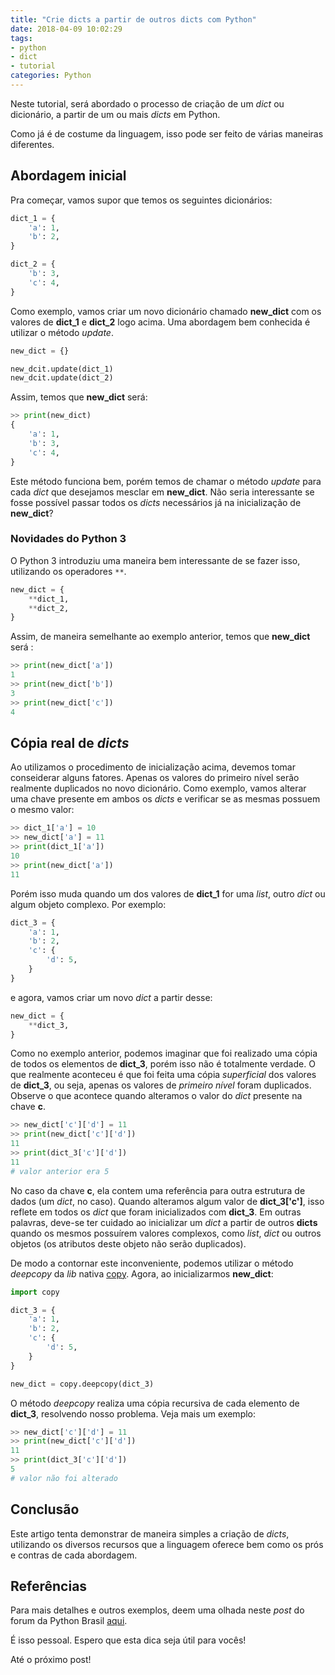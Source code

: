 ```yaml
---
title: "Crie dicts a partir de outros dicts com Python"
date: 2018-04-09 10:02:29
tags:
- python
- dict
- tutorial
categories: Python
---
```


Neste tutorial, será abordado o processo de criação de um *dict* ou dicionário, a partir de um ou mais *dicts* em Python. 

Como já é de costume da linguagem, isso pode ser feito de várias maneiras diferentes.

## Abordagem inicial

Pra começar, vamos supor que temos os seguintes dicionários:

```python
dict_1 = {
    'a': 1,
    'b': 2,
}

dict_2 = {
    'b': 3,
    'c': 4,
}
```

Como exemplo, vamos criar um novo dicionário chamado **new_dict** com os valores de **dict_1** e **dict_2** logo acima. Uma abordagem bem conhecida é utilizar o método *update*.

```python
new_dict = {}

new_dcit.update(dict_1)
new_dcit.update(dict_2)
```

Assim, temos que **new_dict** será:

```python
>> print(new_dict)
{
    'a': 1,
    'b': 3,
    'c': 4,
}
```

Este método funciona bem, porém temos de chamar o método *update* para cada *dict* que desejamos mesclar em **new_dict**. Não seria interessante se fosse possível passar todos os *dicts* necessários já na inicialização de **new_dict**?

### Novidades do Python 3

O Python 3 introduziu uma maneira bem interessante de se fazer isso, utilizando os operadores `**`.

```python
new_dict = {
    **dict_1,
    **dict_2,
}

```

Assim, de maneira semelhante ao exemplo anterior, temos que **new_dict** será :

```python
>> print(new_dict['a'])
1
>> print(new_dict['b'])
3
>> print(new_dict['c'])
4
```

## Cópia real de *dicts*

Ao utilizamos o procedimento de inicialização acima, devemos tomar conseiderar alguns fatores. Apenas os valores do primeiro nível serão realmente duplicados no novo dicionário. Como exemplo, vamos alterar uma chave presente em ambos os *dicts* e verificar se as mesmas possuem o mesmo valor:

```python
>> dict_1['a'] = 10
>> new_dict['a'] = 11
>> print(dict_1['a'])
10
>> print(new_dict['a'])
11
```

Porém isso muda quando um dos valores de **dict_1** for uma *list*, outro *dict* ou algum objeto complexo. Por exemplo:

```python
dict_3 = {
    'a': 1,
    'b': 2,
    'c': {
        'd': 5,
    }
}
```

e agora, vamos criar um novo *dict* a partir desse:

```python
new_dict = {
    **dict_3,
}

```

Como no exemplo anterior, podemos imaginar que foi realizado uma cópia de todos os elementos de **dict_3**, porém isso não é totalmente verdade. O que realmente aconteceu é que foi feita uma cópia *superficial* dos valores de **dict_3**, ou seja, apenas os valores de *primeiro nível* foram duplicados. Observe o que acontece quando alteramos o valor do *dict* presente na chave **c**.

```python
>> new_dict['c']['d'] = 11
>> print(new_dict['c']['d'])
11
>> print(dict_3['c']['d'])
11 
# valor anterior era 5

```

No caso da chave **c**, ela contem uma referência para outra estrutura de dados (um *dict*, no caso). Quando alteramos algum valor de **dict_3['c']**, isso reflete em todos os *dict* que foram inicializados com **dict_3**. Em outras palavras, deve-se ter cuidado ao inicializar um *dict* a partir de outros **dicts** quando os mesmos possuírem valores complexos, como *list*, *dict* ou outros objetos (os atributos deste objeto não serão duplicados).

De modo a contornar este inconveniente, podemos utilizar o método *deepcopy* da *lib* nativa [copy](https://docs.python.org/2/library/copy.html). Agora, ao inicializarmos **new_dict**:

```python
import copy

dict_3 = {
    'a': 1,
    'b': 2,
    'c': {
        'd': 5,
    }
}

new_dict = copy.deepcopy(dict_3)
```

O método *deepcopy* realiza uma cópia recursiva de cada elemento de **dict_3**, resolvendo nosso problema. Veja mais um exemplo:

```python
>> new_dict['c']['d'] = 11
>> print(new_dict['c']['d'])
11
>> print(dict_3['c']['d'])
5 
# valor não foi alterado
```

## Conclusão

Este artigo tenta demonstrar de maneira simples a criação de *dicts*, utilizando os diversos recursos que a linguagem oferece bem como os prós e contras de cada abordagem. 

## Referências

Para mais detalhes e outros exemplos, deem uma olhada neste *post* do forum da Python Brasil [aqui](https://groups.google.com/forum/#!topic/python-brasil/OhUqYQ32M7E).

É isso pessoal. Espero que esta dica seja útil para vocês!

Até o próximo post!